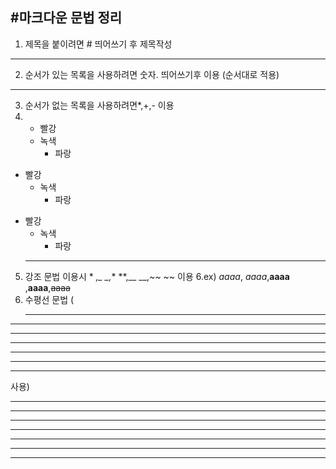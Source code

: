 ## #마크다운 문법 정리
1. 제목을 붙이려면 # 띄어쓰기 후 제목작성
* * *
2. 순서가 있는 목록을 사용하려면 숫자. 띄어쓰기후 이용 (순서대로 적용)
* * *
3.  순서가 없는 목록을 사용하려면*,+,- 이용
4. * 빨강
    * 녹색
      * 파랑

+ 빨강
  + 녹색
    + 파랑

- 빨강
  - 녹색
    - 파랑
  * * *
5. 강조 문법 이용시 * *,_ _,** **,__ __,~~ ~~ 이용
6.ex) *aaaa*, _aaaa_,**aaaa** ,__aaaa__,~~aaaa~~
7. 수평선 문법 (<hr/>

* * *

***

- - -

---

_ _ _

___

사용)
<hr/>

* * *

***

- - -

---

_ _ _

___


